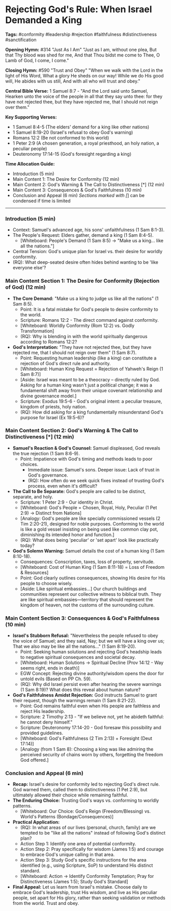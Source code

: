 # Rejecting God's Rule: When Israel Demanded a King

**Tags:** #conformity #leadership #rejection #faithfulness #distinctiveness #sanctification

**Opening Hymn:** #314 "Just As I Am"
"Just as I am, without one plea, But that Thy blood was shed for me, And that Thou bidst me come to Thee, O Lamb of God, I come, I come."

**Closing Hymn:** #590 "Trust and Obey"
"When we walk with the Lord in the light of His Word, What a glory He sheds on our way! While we do His good will, He abides with us still, And with all who will trust and obey."

**Central Bible Verse:** 1 Samuel 8:7 - "And the Lord said unto Samuel, Hearken unto the voice of the people in all that they say unto thee: for they have not rejected thee, but they have rejected me, that I should not reign over them."

**Key Supporting Verses:**
*   1 Samuel 8:4-5 (The elders' demand for a king like other nations)
*   1 Samuel 8:19-20 (Israel's refusal to obey God's warning)
*   Romans 12:2 (Be not conformed to this world)
*   1 Peter 2:9 (A chosen generation, a royal priesthood, an holy nation, a peculiar people)
*   Deuteronomy 17:14-15 (God's foresight regarding a king)

**Time Allocation Guide:**
- Introduction (5 min)
- Main Content 1: The Desire for Conformity (12 min)
- Main Content 2: God's Warning & The Call to Distinctiveness [*] (12 min)
- Main Content 3: Consequences & God's Faithfulness (10 min)
- Conclusion and Appeal (6 min)
*Sections marked with [*] can be condensed if time is limited

---

### Introduction (5 min)
-   Context: Samuel's advanced age, his sons' unfaithfulness (1 Sam 8:1-3).
-   The People's Request: Elders gather, demand a king (1 Sam 8:4-5).
    -   [Whiteboard: People's Demand (1 Sam 8:5) -> "Make us a king... like all the nations."]
-   Central Tension: God's unique plan for Israel vs. their desire for worldly conformity.
-   (RQ): What deep-seated desire often hides behind wanting to be 'like everyone else'?

### Main Content Section 1: The Desire for Conformity (Rejection of God) (12 min)
-   **The Core Demand:** "Make us a king to judge us like all the nations" (1 Sam 8:5).
    -   Point: It is a fatal mistake for God's people to desire conformity to the world.
    -   Scripture: Romans 12:2 - The direct command against conformity.
    -   [Whiteboard: Worldly Conformity (Rom 12:2) vs. Godly Transformation]
    -   (RQ): Why is blending in with the world spiritually dangerous according to Romans 12:2?
-   **God's Interpretation:** "They have not rejected thee, but they have rejected me, that I should not reign over them" (1 Sam 8:7).
    -   Point: Requesting human leadership (like a king) can constitute a rejection of God's direct rule and authority.
    -   [Whiteboard: Human King Request = Rejection of Yahweh's Reign (1 Sam 8:7)]
    -   [Aside: Israel was meant to be a theocracy – directly ruled by God. Asking for a human king wasn't just a political change; it was a fundamental shift away from their unique covenant relationship and divine governance model.]
    -   Scripture: Exodus 19:5-6 - God's original intent: a peculiar treasure, kingdom of priests, holy nation.
    -   (RQ): How did asking for a king fundamentally misunderstand God's purpose for Israel (Ex 19:5-6)?

### Main Content Section 2: God's Warning & The Call to Distinctiveness [*] (12 min)
-   **Samuel's Reaction & God's Counsel:** Samuel displeased, God reveals the true rejection (1 Sam 8:6-9).
    -   Point: Impatience with God's timing and methods leads to poor choices.
        -   Immediate issue: Samuel's sons. Deeper issue: Lack of trust in God's governance.
        -   (RQ): How often do we seek quick fixes instead of trusting God's process, even when it's difficult?
-   **The Call to Be Separate:** God's people are called to be distinct, separate, and holy.
    -   Scripture: 1 Peter 2:9 - Our identity in Christ.
    -   [Whiteboard: God's People = Chosen, Royal, Holy, Peculiar (1 Pet 2:9) -> Distinct from Nations]
    -   [Analogy: God's people are like specially commissioned vessels (2 Tim 2:20-21), designed for noble purposes. Conforming to the world is like a gold vessel insisting on being used like common clay pot, diminishing its intended honor and function.]
    -   (RQ): What does being 'peculiar' or 'set apart' look like practically today?
-   **God's Solemn Warning:** Samuel details the cost of a human king (1 Sam 8:10-18).
    -   Consequences: Conscription, taxes, loss of property, servitude.
    -   [Whiteboard: Cost of Human King (1 Sam 8:11-18) = Loss of Freedom & Resources]
    -   Point: God clearly outlines consequences, showing His desire for His people to choose wisely.
    -   [Aside: Like spiritual embassies...] Our church buildings and communities represent our collective witness to biblical truth. They are like spiritual embassies—territory that should represent the kingdom of heaven, not the customs of the surrounding culture.

### Main Content Section 3: Consequences & God's Faithfulness (10 min)
-   **Israel's Stubborn Refusal:** "Nevertheless the people refused to obey the voice of Samuel; and they said, Nay; but we will have a king over us; That we also may be like all the nations..." (1 Sam 8:19-20).
    -   Point: Seeking human solutions and rejecting God's headship leads to negative spiritual consequences and societal decay.
    -   [Whiteboard: Human Solutions -> Spiritual Decline (Prov 14:12 - Way seems right, ends in death)]
    -   EGW Concept: Rejecting divine authority/wisdom opens the door for untold evils (Based on PP Ch. 59).
    -   (RQ): Why did Israel persist even after hearing the severe warnings (1 Sam 8:19)? What does this reveal about human nature?
-   **God's Faithfulness Amidst Rejection:** God instructs Samuel to grant their request, though the warnings remain (1 Sam 8:21-22).
    -   Point: God remains faithful even when His people are faithless and reject His leadership.
    -   Scripture: 2 Timothy 2:13 - "If we believe not, yet he abideth faithful: he cannot deny himself."
    -   Scripture: Deuteronomy 17:14-20 - God foresaw this possibility and provided guidelines.
    -   [Whiteboard: God's Faithfulness (2 Tim 2:13) + Foresight (Deut 17:14)]
    -   [Analogy (from 1 Sam 8): Choosing a king was like admiring the perceived security of chains worn by others, forgetting the freedom God offered.]

### Conclusion and Appeal (6 min)
-   **Recap:** Israel's desire for conformity led to rejecting God's direct rule. God warned them, called them to distinctiveness (1 Pet 2:9), but ultimately allowed their choice while remaining faithful.
-   **The Enduring Choice:** Trusting God's ways vs. conforming to worldly patterns.
    -   [Whiteboard: Our Choice: God's Reign (Freedom/Blessing) vs. World's Patterns (Bondage/Consequences)]
-   **Practical Application:**
    -   (RQ): In what areas of our lives (personal, church, family) are we tempted to be "like all the nations" instead of following God's distinct plan?
    -   Action Step 1: Identify one area of potential conformity.
    -   Action Step 2: Pray specifically for wisdom (James 1:5) and courage to embrace God's unique calling in that area.
    -   Action Step 3: Study God's specific instructions for the area identified (e.g., using Scripture, SoP) to understand His distinct standard.
    -   [Whiteboard: Action -> Identify Conformity Temptation; Pray for Distinctiveness (James 1:5); Study God's Standard]
-   **Final Appeal:** Let us learn from Israel's mistake. Choose daily to embrace God's leadership, trust His wisdom, and live as His peculiar people, set apart for His glory, rather than seeking validation or methods from the world. Trust and obey.